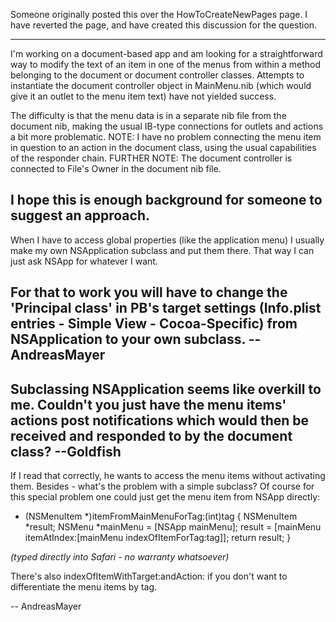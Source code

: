 Someone originally posted this over the HowToCreateNewPages page. I have reverted the page, and have created this discussion for the question.

----

I'm working on a document-based app and am looking for a straightforward way to modify the text of an item in one of the menus from  within a method belonging to the document or document controller classes. Attempts to instantiate the document controller object in MainMenu.nib (which would give it an outlet to the menu item text) have not yielded success. 

The difficulty is that the menu data is in a separate nib file from the document nib, making the usual IB-type connections for outlets and actions a bit more problematic. NOTE: I have no problem connecting the menu item in question to an action in the document class, using the usual capabilities of the responder chain. FURTHER NOTE: The document controller is connected to File's Owner in the document nib file. 

I hope this is enough background for someone to suggest an approach.
----
When I have to access global properties (like the application menu) I usually make my own NSApplication subclass and put them there. That way I can just ask NSApp for whatever I want.

For that to work you will have to change the 'Principal class' in PB's target settings (Info.plist entries - Simple View - Cocoa-Specific) from NSApplication to your own subclass. -- AndreasMayer
----
Subclassing NSApplication seems like overkill to me. Couldn't you just have the menu items' actions post notifications which would then be received and responded to by the document class? --Goldfish
----
If I read that correctly, he wants to access the menu items without activating them. Besides - what's the problem with a simple subclass? Of course for this special problem one could just get the menu item from NSApp directly:

    
- (NSMenuItem *)itemFromMainMenuForTag:(int)tag
{
   NSMenuItem *result;
   NSMenu *mainMenu = [NSApp mainMenu];
   result = [mainMenu itemAtIndex:[mainMenu indexOfItemForTag:tag]];
   return result; 
}

*(typed directly into Safari - no warranty whatsoever)*

There's also indexOfItemWithTarget:andAction: if you don't want to differentiate the menu items by tag.

 -- AndreasMayer
